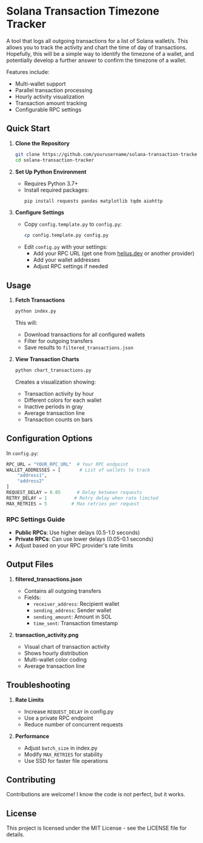 # Solana Transaction Timezone Tracker

A tool that logs all outgoing transactions for a list of Solana wallet/s. This allows you to track the activity and chart the time of day of transactions. Hopefully, this will be a simple way to identify the timezone of a wallet, and potentially develop a further answer to confirm the timezone of a wallet. 

Features include:
- Multi-wallet support
- Parallel transaction processing
- Hourly activity visualization
- Transaction amount tracking
- Configurable RPC settings

## Quick Start

1. **Clone the Repository**
   ```bash
   git clone https://github.com/yourusername/solana-transaction-tracker
   cd solana-transaction-tracker
   ```

2. **Set Up Python Environment**
   - Requires Python 3.7+
   - Install required packages:
     ```bash
     pip install requests pandas matplotlib tqdm aiohttp
     ```

3. **Configure Settings**
   - Copy `config.template.py` to `config.py`:
     ```bash
     cp config.template.py config.py
     ```
   - Edit `config.py` with your settings:
     - Add your RPC URL (get one from [helius.dev](https://helius.dev) or another provider)
     - Add your wallet addresses
     - Adjust RPC settings if needed

## Usage

1. **Fetch Transactions**
   ```bash
   python index.py
   ```
   This will:
   - Download transactions for all configured wallets
   - Filter for outgoing transfers
   - Save results to `filtered_transactions.json`

2. **View Transaction Charts**
   ```bash
   python chart_transactions.py
   ```
   Creates a visualization showing:
   - Transaction activity by hour
   - Different colors for each wallet
   - Inactive periods in gray
   - Average transaction line
   - Transaction counts on bars

## Configuration Options

In `config.py`:
```python
RPC_URL = "YOUR_RPC_URL"  # Your RPC endpoint
WALLET_ADDRESSES = [       # List of wallets to track
    "address1",
    "address2"
]
REQUEST_DELAY = 0.05      # Delay between requests
RETRY_DELAY = 1          # Retry delay when rate limited
MAX_RETRIES = 5         # Max retries per request
```

### RPC Settings Guide
- **Public RPCs**: Use higher delays (0.5-1.0 seconds)
- **Private RPCs**: Can use lower delays (0.05-0.1 seconds)
- Adjust based on your RPC provider's rate limits

## Output Files

1. **filtered_transactions.json**
   - Contains all outgoing transfers
   - Fields:
     - `receiver_address`: Recipient wallet
     - `sending_address`: Sender wallet
     - `sending_amount`: Amount in SOL
     - `time_sent`: Transaction timestamp

2. **transaction_activity.png**
   - Visual chart of transaction activity
   - Shows hourly distribution
   - Multi-wallet color coding
   - Average transaction line

## Troubleshooting

1. **Rate Limits**
   - Increase `REQUEST_DELAY` in config.py
   - Use a private RPC endpoint
   - Reduce number of concurrent requests

2. **Performance**
   - Adjust `batch_size` in index.py
   - Modify `MAX_RETRIES` for stability
   - Use SSD for faster file operations

## Contributing

Contributions are welcome! I know the code is not perfect, but it works.

## License

This project is licensed under the MIT License - see the LICENSE file for details. 